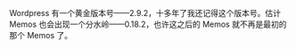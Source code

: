 <p>Wordpress 有一个黄金版本号——2.9.2，十多年了我还记得这个版本号。估计 Memos 也会出现一个分水岭——0.18.2，也许这之后的 Memos 就不再是最初的那个 Memos 了。</p>